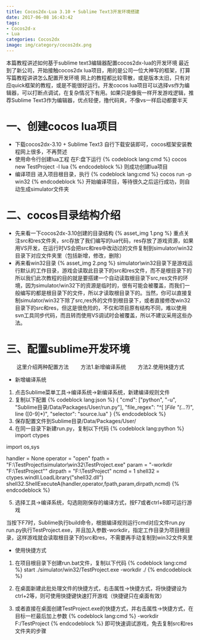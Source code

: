 ```yaml
---
title: Cocos2dx-Lua 3.10 + Sublime Text3开发环境搭建
date: 2017-06-08 16:43:42
tags: 
- Cocos2d-x
- Lua
categories: Cocos2dx
image: img/category/cocos2dx.png
---
```


本篇教程讲述如何基于sublime text3编辑器配置cocos2dx-lua的开发环境
最近到了新公司，开始接触cocos2dx lua项目，用的是公司一位大神写的框架，打算写篇教程讲讲怎么配置开发环境
网上的教程都比较零散，或是版本太旧，只有对应quick框架的教程，或是不能很好运行。开发cocos lua项目可以选择vs作为编辑器，可以打断点调试，在复杂情况下有用。如果只是像我一样开发游戏逻辑，推荐Sublime Text3作为编辑器，优点轻便，撸代码爽，不像vs一样启动都要半天

# 一、创建cocos lua项目
- 下载cocos2dx-3.10 + Sublime Text3
自行下载安装即可，cocos框架安装教程网上很多，不再赘述
- 使用命令行创建lua工程
在F:盘下运行
{% codeblock lang:cmd %}
cocos new TestProject -l lua
{% endcodeblock %}
则成功创建lua项目
- 编译项目
进入项目根目录，执行
{% codeblock lang:cmd %}
cocos run -p win32
{% endcodeblock %}
开始编译项目，等待很久之后运行成功，则自动生成simulator文件夹

# 二、cocos目录结构介绍
- 先来看一下cocos2dx-3.10创建的目录结构
{% asset_img 1.png %}
重点关注src和res文件夹，src存放了我们编写的lua代码，res存放了游戏资源，如果用VS开发，在运行时VS会把src和res中改动过的文件复制到simulator/win32目录下对应文件夹里（包括新增，修改，删除）
- 再来看win32目录
{% asset_img 2.png %}
simulator\win32目录下是游戏运行默认的工作目录，游戏会读取此目录下的src和res文件，而不是根目录下的
所以我们此次教程的目的就是要搭建一个自动读取根目录下src,res文件的环境，因为simulator/win32下的资源是临时的，很有可能会被覆盖，而我们一般编写的都是根目录下的文件，所以才读取根目录下的。当然，你可以直接复制simulator/win32下除了src,res外的文件到根目录下，或者直接修改win32目录下的src和res，但这是很危险的，不仅和项目原有结构不同，难以使用svn工具同步代码，而且转而使用VS调试时会被覆盖，所以不建议采用这些办法。

# 三、配置sublime开发环境

&emsp;&emsp;这里介绍两种配置方法
&emsp;&emsp;方法1.新增编译系统
&emsp;&emsp;方法2.使用快捷方式

- 新增编译系统
1. 点击Sublime菜单工具->编译系统->新编译系统，新建编译规则文件
2. 复制以下配置
{% codeblock lang:json %}
{
    "cmd": ["python", "-u", "Sublime目录/Data/Packages/User/run.py"],
    "file_regex": "^[ ]*File \"(...*?)\", line ([0-9]*)",
    "selector": "source.lua"
}
{% endcodeblock %}
3. 保存配置文件到Sublime目录/Data/Packages/User/
4. 在同一目录下新建run.py，复制以下代码
{% codeblock lang:python %}
import ctypes

import os,sys

handler = None
operator = "open"
fpath = "F:\TestProject\simulator\win32\TestProject.exe"
param = "-workdir \"F:\TestProject\""
dirpath = "F:\TestProject"
ncmd = 1
shell32 = ctypes.windll.LoadLibrary("shell32.dll")
shell32.ShellExecuteA(handler,operator,fpath,param,dirpath,ncmd)
{% endcodeblock %}

5. 选择工具->编译系统，勾选刚刚保存的编译方式，按F7或者ctrl+B即可运行游戏

 当按下F7时，Sublime执行build命令，根据编译规则运行cmd对应文件run.py
run.py执行TestProject.exe，并且加入参数-workdir，指定工作目录为项目根目录，这样游戏就会读取根目录下的src和res，不需要再手动复制到win32文件夹里

- 使用快捷方式
1. 在项目根目录下创建run.bat文件，复制以下代码
{% codeblock lang:cmd %}
start ./simulator/win32/TestProject.exe -workdir ./
{% endcodeblock %}

2. 在桌面新建此批处理文件的快捷方式，右击属性->快捷方式，将快捷键设为ctrl+2等，则可使用快捷键快速打开游戏（快捷键只在桌面有效）

3. 或者直接在桌面创建TestProject.exe的快捷方式，并右击属性->快捷方式，在目标一栏最后加上参数
{% codeblock lang:cmd %}
-workdir F:/TestProject
{% endcodeblock %}
即可快速调试游戏，免去复制src和res文件夹的步骤